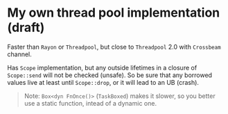 # My own thread pool implementation (draft)

Faster than `Rayon` or `Threadpool`, but close to `Threadpool` 2.0 with `Crossbeam` channel.

Has `Scope` implementation, but any outside lifetimes in a closure of `Scope::send` will not be checked (unsafe). So be sure that any borrowed values live at least until `Scope::drop`, or it will lead to an UB (crash).

> Note: `Box<dyn FnOnce()>` (`TaskBoxed`) makes it slower, so you better use a static function, intead of a dynamic one.
